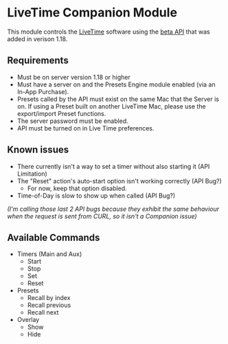 # LiveTime Companion Module

This module controls the [LiveTime](https://www.workflownetwork.com/products/live-time) software using the [beta API](https://workflownetwork.zendesk.com/hc/en-us/articles/4421381933079) that was added in verison 1.18.

## Requirements

- Must be on server version 1.18 or higher
- Must have a server on and the Presets Engine module enabled (via an In-App Purchase).
- Presets called by the API must exist on the same Mac that the Server is on. If using a Preset built on another LiveTime Mac, please use the export/import Preset functions.
- The server password must be enabled.
- API must be turned on in Live Time preferences.

## Known issues

- There currently isn't a way to set a timer without also starting it (API Limitation)
- The "Reset" action's auto-start option isn't working correctly (API Bug?)
  - For now, keep that option disabled.
- Time-of-Day is slow to show up when called (API Bug?)

_(I'm calling those last 2 API bugs because they exhibit the same behaviour when the request is sent from CURL, so it isn't a Companion issue)_

## Available Commands

- Timers (Main and Aux)
  - Start
  - Stop
  - Set
  - Reset
- Presets
  - Recall by index
  - Recall previous
  - Recall next
- Overlay
  - Show
  - Hide

